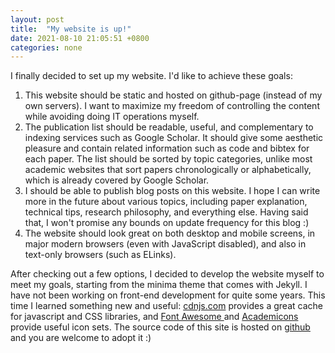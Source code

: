 ```yaml
---
layout: post
title:  "My website is up!"
date: 2021-08-10 21:05:51 +0800
categories: none
---
```


I finally decided to set up my website. I'd like to achieve these goals:

1. This website should be static and hosted on github-page (instead of my own
   servers). I want to maximize my freedom of controlling the content while
   avoiding doing IT operations myself.
2. The publication list should be readable, useful, and complementary to
   indexing services such as Google Scholar. It should give some aesthetic
   pleasure and contain related information such as code and bibtex for each
   paper. The list should be sorted by topic categories, unlike most academic
   websites that sort papers chronologically or alphabetically, which is already
   covered by Google Scholar.
3. I should be able to publish blog posts on this website. I hope I can write
   more in the future about various topics, including paper explanation,
   technical tips, research philosophy, and everything else. Having said that, I
   won't promise any bounds on update frequency for this blog :)
4. The website should look great on both desktop and mobile screens, in major
   modern browsers (even with JavaScript disabled), and also in text-only
   browsers (such as ELinks).

After checking out a few options, I decided to develop the website myself to
meet my goals, starting from the minima theme that comes with Jekyll. I have not
been working on front-end development for quite some years. This time I learned
something new and useful: [cdnjs.com](https://cdnjs.com/) provides a great cache
for javascript and CSS libraries, and [Font Awesome ](https://fontawesome.com)
and [Academicons ](https://jpswalsh.github.io/academicons) provide useful icon
sets. The source code of this site is hosted on [github][selfaddr] and you are
welcome to adopt it :)

[selfaddr]: <https://github.com/jia-kai/jia-kai.github.io>
